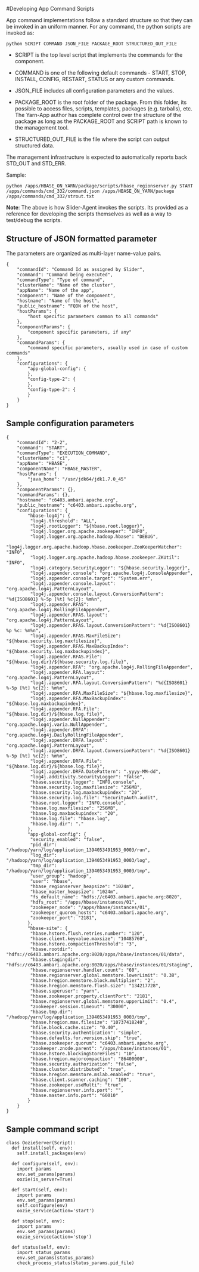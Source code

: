 <!---
  Licensed under the Apache License, Version 2.0 (the "License");
  you may not use this file except in compliance with the License.
  You may obtain a copy of the License at
  
   http://www.apache.org/licenses/LICENSE-2.0
  
  Unless required by applicable law or agreed to in writing, software
  distributed under the License is distributed on an "AS IS" BASIS,
  WITHOUT WARRANTIES OR CONDITIONS OF ANY KIND, either express or implied.
  See the License for the specific language governing permissions and
  limitations under the License. See accompanying LICENSE file.
-->

#Developing App Command Scripts

App command implementations follow a standard structure so that they can be invoked in an uniform manner. For any command, the python scripts are invoked as:

`python SCRIPT COMMAND JSON_FILE PACKAGE_ROOT STRUCTURED_OUT_FILE`

* SCRIPT is the top level script that implements the commands for the component. 

* COMMAND is one of the following default commands - START, STOP, INSTALL, CONFIG, RESTART, STATUS or any custom commands. 

* JSON_FILE includes all configuration parameters and the values. 

* PACKAGE_ROOT is the root folder of the package. From this folder, its possible to access files, scripts, templates, packages (e.g. tarballs), etc. The Yarn-App author has complete control over the structure of the package as long as the PACKAGE_ROOT and SCRIPT path is known to the management tool. 

* STRUCTURED_OUT_FILE is the file where the script can output structured data. 

The management infrastructure is expected to automatically reports back STD_OUT and STD_ERR.

Sample:

```
python /apps/HBASE_ON_YARN/package/scripts/hbase_regionserver.py START /apps/commands/cmd_332/command.json /apps/HBASE_ON_YARN/package /apps/commands/cmd_332/strout.txt
```

**Note**: The above is how Slider-Agent invokes the scripts. Its provided as a reference for developing the scripts themselves as well as a way to test/debug the scripts.

## Structure of JSON formatted parameter

The parameters are organized as multi-layer name-value pairs.

```
{
    "commandId": "Command Id as assigned by Slider",
    "command": "Command being executed",
    "commandType": "Type of command",
    "clusterName": "Name of the cluster",
    "appName": "Name of the app",
    "component": "Name of the component",
    "hostname": "Name of the host",
    "public_hostname": "FQDN of the host",
    "hostParams": {
        "host specific parameters common to all commands"
    },
    "componentParams": {
        "component specific parameters, if any"
    },
    "commandParams": {
        "command specific parameters, usually used in case of custom commands"
    },
    "configurations": {
        "app-global-config": {
        },
        "config-type-2": {
        },
        "config-type-2": {
        }
    }
}
```


## Sample configuration parameters

```
{
    "commandId": "2-2",
    "command": "START",
    "commandType": "EXECUTION_COMMAND",
    "clusterName": "c1",
    "appName": "HBASE",
    "componentName": "HBASE_MASTER",
    "hostParams": {
        "java_home": "/usr/jdk64/jdk1.7.0_45"
    },
    "componentParams": {},
    "commandParams": {},
    "hostname": "c6403.ambari.apache.org",
    "public_hostname": "c6403.ambari.apache.org",
    "configurations": {
        "hbase-log4j": {
         "log4j.threshold": "ALL",
         "log4j.rootLogger": "${hbase.root.logger}",
         "log4j.logger.org.apache.zookeeper": "INFO",
         "log4j.logger.org.apache.hadoop.hbase": "DEBUG",
         "log4j.logger.org.apache.hadoop.hbase.zookeeper.ZooKeeperWatcher": "INFO",
         "log4j.logger.org.apache.hadoop.hbase.zookeeper.ZKUtil": "INFO",
         "log4j.category.SecurityLogger": "${hbase.security.logger}",
         "log4j.appender.console": "org.apache.log4j.ConsoleAppender",
         "log4j.appender.console.target": "System.err",
         "log4j.appender.console.layout": "org.apache.log4j.PatternLayout",
         "log4j.appender.console.layout.ConversionPattern": "%d{ISO8601} %-5p [%t] %c{2}: %m%n",
         "log4j.appender.RFAS": "org.apache.log4j.RollingFileAppender",
         "log4j.appender.RFAS.layout": "org.apache.log4j.PatternLayout",
         "log4j.appender.RFAS.layout.ConversionPattern": "%d{ISO8601} %p %c: %m%n",
         "log4j.appender.RFAS.MaxFileSize": "${hbase.security.log.maxfilesize}",
         "log4j.appender.RFAS.MaxBackupIndex": "${hbase.security.log.maxbackupindex}",
         "log4j.appender.RFAS.File": "${hbase.log.dir}/${hbase.security.log.file}",
         "log4j.appender.RFA": "org.apache.log4j.RollingFileAppender",
         "log4j.appender.RFA.layout": "org.apache.log4j.PatternLayout",
         "log4j.appender.RFA.layout.ConversionPattern": "%d{ISO8601} %-5p [%t] %c{2}: %m%n",
         "log4j.appender.RFA.MaxFileSize": "${hbase.log.maxfilesize}",
         "log4j.appender.RFA.MaxBackupIndex": "${hbase.log.maxbackupindex}",
         "log4j.appender.RFA.File": "${hbase.log.dir}/${hbase.log.file}",
         "log4j.appender.NullAppender": "org.apache.log4j.varia.NullAppender",
         "log4j.appender.DRFA": "org.apache.log4j.DailyRollingFileAppender",
         "log4j.appender.DRFA.layout": "org.apache.log4j.PatternLayout",
         "log4j.appender.DRFA.layout.ConversionPattern": "%d{ISO8601} %-5p [%t] %c{2}: %m%n",
         "log4j.appender.DRFA.File": "${hbase.log.dir}/${hbase.log.file}",
         "log4j.appender.DRFA.DatePattern": ".yyyy-MM-dd",
         "log4j.additivity.SecurityLogger": "false",
         "hbase.security.logger": "INFO,console",
         "hbase.security.log.maxfilesize": "256MB",
         "hbase.security.log.maxbackupindex": "20",
         "hbase.security.log.file": "SecurityAuth.audit",
         "hbase.root.logger": "INFO,console",
         "hbase.log.maxfilesize": "256MB",
         "hbase.log.maxbackupindex": "20",
         "hbase.log.file": "hbase.log",
         "hbase.log.dir": "."
        },
        "app-global-config": {
         "security_enabled": "false",
         "pid_dir": "/hadoop/yarn/log/application_1394053491953_0003/run",
         "log_dir": "/hadoop/yarn/log/application_1394053491953_0003/log",
         "tmp_dir": "/hadoop/yarn/log/application_1394053491953_0003/tmp",
         "user_group": "hadoop",
         "user": "hbase",
         "hbase_regionserver_heapsize": "1024m",
         "hbase_master_heapsize": "1024m",
         "fs_default_name": "hdfs://c6403.ambari.apache.org:8020",
         "hdfs_root": "/apps/hbase/instances/01",
         "zookeeper_node": "/apps/hbase/instances/01",
         "zookeeper_quorom_hosts": "c6403.ambari.apache.org",
         "zookeeper_port": "2181",
        },
        "hbase-site": {
         "hbase.hstore.flush.retries.number": "120",
         "hbase.client.keyvalue.maxsize": "10485760",
         "hbase.hstore.compactionThreshold": "3",
         "hbase.rootdir": "hdfs://c6403.ambari.apache.org:8020/apps/hbase/instances/01/data",
         "hbase.stagingdir": "hdfs://c6403.ambari.apache.org:8020/apps/hbase/instances/01/staging",
         "hbase.regionserver.handler.count": "60",
         "hbase.regionserver.global.memstore.lowerLimit": "0.38",
         "hbase.hregion.memstore.block.multiplier": "2",
         "hbase.hregion.memstore.flush.size": "134217728",
         "hbase.superuser": "yarn",
         "hbase.zookeeper.property.clientPort": "2181",
         "hbase.regionserver.global.memstore.upperLimit": "0.4",
         "zookeeper.session.timeout": "30000",
         "hbase.tmp.dir": "/hadoop/yarn/log/application_1394053491953_0003/tmp",
         "hbase.hregion.max.filesize": "10737418240",
         "hfile.block.cache.size": "0.40",
         "hbase.security.authentication": "simple",
         "hbase.defaults.for.version.skip": "true",
         "hbase.zookeeper.quorum": "c6403.ambari.apache.org",
         "zookeeper.znode.parent": "/apps/hbase/instances/01",
         "hbase.hstore.blockingStoreFiles": "10",
         "hbase.hregion.majorcompaction": "86400000",
         "hbase.security.authorization": "false",
         "hbase.cluster.distributed": "true",
         "hbase.hregion.memstore.mslab.enabled": "true",
         "hbase.client.scanner.caching": "100",
         "hbase.zookeeper.useMulti": "true",
         "hbase.regionserver.info.port": "",
         "hbase.master.info.port": "60010"
        }
    }
}
```


## Sample command script

```
class OozieServer(Script):
  def install(self, env):
    self.install_packages(env)
    
  def configure(self, env):
    import params
    env.set_params(params)
    oozie(is_server=True)
    
  def start(self, env):
    import params
    env.set_params(params)
    self.configure(env)
    oozie_service(action='start')
    
  def stop(self, env):
    import params
    env.set_params(params)
    oozie_service(action='stop')

  def status(self, env):
    import status_params
    env.set_params(status_params)
    check_process_status(status_params.pid_file)
```


